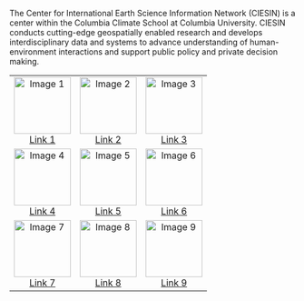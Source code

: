 The Center for International Earth Science Information Network (CIESIN) is a center within the Columbia Climate School at Columbia University. CIESIN conducts cutting-edge geospatially enabled research and develops interdisciplinary data and systems to advance understanding of human-environment interactions and support public policy and private decision making.

<table>
  <tr>
    <td align="center">
      <img src="IMAGE_URL_1" alt="Image 1" width="100" height="100"><br>
      <a href="LINK_URL_1">Link 1</a>
    </td>
    <td align="center">
      <img src="IMAGE_URL_2" alt="Image 2" width="100" height="100"><br>
      <a href="LINK_URL_2">Link 2</a>
    </td>
    <td align="center">
      <img src="IMAGE_URL_3" alt="Image 3" width="100" height="100"><br>
      <a href="LINK_URL_3">Link 3</a>
    </td>
  </tr>
  <tr>
    <td align="center">
      <img src="IMAGE_URL_4" alt="Image 4" width="100" height="100"><br>
      <a href="LINK_URL_4">Link 4</a>
    </td>
    <td align="center">
      <img src="IMAGE_URL_5" alt="Image 5" width="100" height="100"><br>
      <a href="LINK_URL_5">Link 5</a>
    </td>
    <td align="center">
      <img src="IMAGE_URL_6" alt="Image 6" width="100" height="100"><br>
      <a href="LINK_URL_6">Link 6</a>
    </td>
  </tr>
  <tr>
    <td align="center">
      <img src="IMAGE_URL_7" alt="Image 7" width="100" height="100"><br>
      <a href="LINK_URL_7">Link 7</a>
    </td>
    <td align="center">
      <img src="IMAGE_URL_8" alt="Image 8" width="100" height="100"><br>
      <a href="LINK_URL_8">Link 8</a>
    </td>
    <td align="center">
      <img src="IMAGE_URL_9" alt="Image 9" width="100" height="100"><br>
      <a href="LINK_URL_9">Link 9</a>
    </td>
  </tr>
</table>
